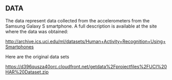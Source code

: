## DATA


 The data represent data collected from the accelerometers from the Samsung Galaxy S smartphone. A full description is available at the site where the data was obtained: 

http://archive.ics.uci.edu/ml/datasets/Human+Activity+Recognition+Using+Smartphones 

Here are the  original data sets

https://d396qusza40orc.cloudfront.net/getdata%2Fprojectfiles%2FUCI%20HAR%20Dataset.zip 

